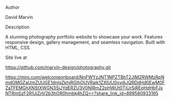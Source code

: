 Author

David Marvin

Description

A stunning photography portfolio website to showcase your work. Features responsive design, gallery management, and seamless navigation. Built with HTML, CSS.

Site live at

https://github.com/marvin-design/photography.git

https://miro.com/welcomeonboard/NnFWYzJNT1NPZTBhT2JIM2RWMzRpNmdGMGZaUmZUUGE1dnlqZkhjRGlhOUVRajk1ZXlUU0xvdjJQRDdHd0EwM0FZaTFEMGhXNStXWGN3SjJYdERZU3V0NlRmZ2pHWUt0TjUrSjREeHdHbFJxNTRmSzF2R1JiZnV2b3hOR0hmbk4hZQ==?share_link_id=899580933165
